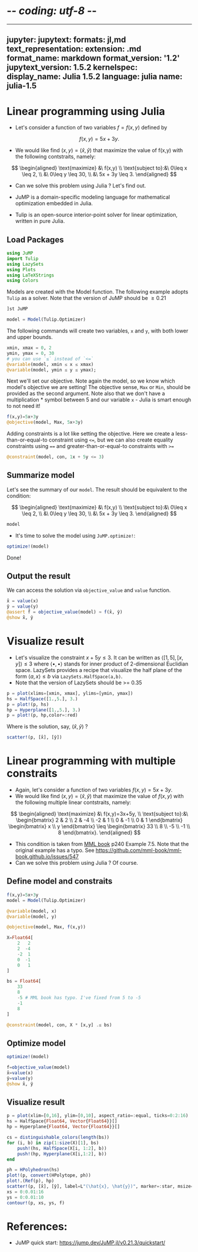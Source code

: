 # -*- coding: utf-8 -*-
---
jupyter:
  jupytext:
    formats: jl,md
    text_representation:
      extension: .md
      format_name: markdown
      format_version: '1.2'
      jupytext_version: 1.5.2
  kernelspec:
    display_name: Julia 1.5.2
    language: julia
    name: julia-1.5
---

# Linear programming using Julia


- Let's consider a function of two variables $f=f(x,y)$ defined by
    
$$
    f(x,y) = 5x + 3y.
$$

- We would like find $(x,y)=(\hat{x}, \hat{y})$ that maximize the value of f(x,y) with the following contstraits, namely:

$$
\begin{aligned}
\text{maximize} &\ f(x,y) \\
\text{subject to}:&\ 0\leq x \leq 2, \\
                  &\ 0\leq y \leq 30, \\
                  &\ 5x + 3y \leq 3.
\end{aligned}
$$

- Can we solve this problem using Julia ? Let's find out.


- JuMP is a domain-specific modeling language for mathematical optimization embedded in Julia.
- Tulip is an open-source interior-point solver for linear optimization, written in pure Julia.


## Load Packages

```julia
using JuMP
import Tulip
using LazySets
using Plots
using LaTeXStrings
using Colors
```

Models are created with the Model function. The following example adopts `Tulip` as a solver. Note that the version of JuMP should be $\geq 0.21$

```julia
]st JuMP
```

```julia
model = Model(Tulip.Optimizer)
```

The following commands will create two variables, `x` and `y`, with both lower and upper bounds.

```julia
xmin, xmax = 0, 2
ymin, ymax = 0, 30
# you can use `≤` instead of `<=`
@variable(model, xmin ≤ x ≤ xmax)
@variable(model, ymin ≤ y ≤ ymax);
```

Next we'll set our objective. Note again the model, so we know which model's objective we are setting! The objective sense, `Max` or `Min`, should be provided as the second argument. Note also that we don't have a multiplication * symbol between 5 and our variable `x` - Julia is smart enough to not need it! 

```julia
f(x,y)=5x+3y
@objective(model, Max, 5x+3y)
```

Adding constraints is a lot like setting the objective. Here we create a less-than-or-equal-to constraint using `<=`, but we can also create equality constraints using `==` and greater-than-or-equal-to constraints with `>=`

```julia
@constraint(model, con, 1x + 5y <= 3)
```

## Summarize model


Let's see the summary of our `model`. The result should be equivalent to the condition:

$$
\begin{aligned}
\text{maximize} &\ f(x,y) \\
\text{subject to}:&\ 0\leq x \leq 2, \\
                  &\ 0\leq y \leq 30, \\
                  &\ 5x + 3y \leq 3.
\end{aligned}
$$

```julia
model
```

- It's time to solve the model using `JuMP.optimize!`:

```julia
optimize!(model)
```

Done! 


## Output the result


We can access the solution via `objective_value` and `value` function.

```julia
x̂ = value(x)
ŷ = value(y)
@assert f̂ = objective_value(model) ≈ f(x̂, ŷ)
@show x̂, ŷ
```

# Visualize result


- Let's visualize the constraint $x+5y\leq 3$. It can be written as $\langle[1,5],[x,y]\rangle\leq 3$ where $\langle\bullet,\bullet\rangle$ stands for inner product of 2-dimensional Euclidian space. LazySets provides a recipe that visualize the half plane of the form $\langle a,x\rangle \leq b$ via `LazySets.HalfSpace(a,b)`.
- Note that the version of LazySets should be >= 0.35

```julia
p = plot(xlims=[xmin, xmax], ylims=[ymin, ymax])
hs = HalfSpace([1.,5.], 3.)
p = plot!(p, hs)
hp = Hyperplane([1.,5.], 3.)
p = plot!(p, hp,color=:red)
```

Where is the solution, say, $(\hat{x},\hat{y})$ ?

```julia
scatter!(p, [x̂], [ŷ])
```

# Linear programming with multiple constraits


- Again, let's consider a function of two variables $f(x,y)=5x+3y$. 
- We would like find $(x,y)=(\hat{x}, \hat{y})$ that maximize the value of $f(x,y)$ with the following multiple linear contstraits, namely:

$$
\begin{aligned}
\text{maximize} &\ f(x,y)=3x+5y, \\
\text{subject to}:&\ 
    \begin{bmatrix}
        2 & 2 \\
        2 & -4 \\
        -2 & 1 \\
        0 & -1 \\
        0 & 1
    \end{bmatrix}
    \begin{bmatrix} x \\ y \end{bmatrix}
    \leq 
    \begin{bmatrix}
        33 \\
        8 \\
        -5 \\
        -1 \\
        8
    \end{bmatrix}.
\end{aligned}
$$

- This condition is taken from [MML book](https://mml-book.github.io/) p240 Example 7.5. Note that the original example has a typo. See https://github.com/mml-book/mml-book.github.io/issues/547
- Can we solve this problem using Julia ? Of course.


## Define model and constraits

```julia
f(x,y)=5x+3y
model = Model(Tulip.Optimizer)

@variable(model, x)
@variable(model, y)

@objective(model, Max, f(x,y))

X=Float64[
    2   2
    2  -4
    -2  1
    0  -1
    0   1
]

bs = Float64[
    33 
    8
    -5 # MML book has typo. I've fixed from 5 to -5
    -1
    8
]

@constraint(model, con, X * [x,y] .≤ bs)
```

## Optimize model

```julia
optimize!(model)
```

```julia
f̂=objective_value(model)
x̂=value(x)
ŷ=value(y)
@show x̂, ŷ
```

## Visualize result

```julia
p = plot(xlim=[0,16], ylim=[0,10], aspect_ratio=:equal, ticks=0:2:16)
hs = HalfSpace{Float64, Vector{Float64}}[]
hp = Hyperplane{Float64, Vector{Float64}}[]

cs = distinguishable_colors(length(bs))
for (i, b) in zip(1:size(X)[1], bs)
    push!(hs, HalfSpace(X[i, 1:2], b))
    push!(hp, Hyperplane(X[i,1:2], b))
end

ph = HPolyhedron(hs)
plot!(p, convert(HPolytope, ph))
plot!.(Ref(p), hp)
scatter!(p, [x̂], [ŷ], label=L"(\hat{x}, \hat{y})", marker=:star, msize=8)
xs = 0:0.01:16
ys = 0:0.01:10
contour!(p, xs, ys, f)
```

# References:

- JuMP quick start: https://jump.dev/JuMP.jl/v0.21.3/quickstart/
